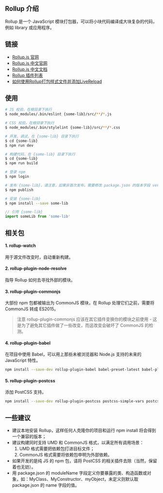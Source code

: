 ## Rollup 介绍
Rollup 是一个 JavaScript 模块打包器，可以将小块代码编译成大块复杂的代码，例如 library 或应用程序。

## 链接
- [Rollup.js 官网](http://rollup.org/)
- [Rollup.js 中文官网](https://rollupjs.org/zh)
- [Rollup.js 中文文档](https://rollup.bootcss.com/)
- [Rollup 插件列表](https://github.com/rollup/rollup/wiki/Plugins)
- [如何使用Rollup打包样式文件并添加LiveReload](http://www.w3cplus.com/javascript/learn-rollup-css.html)

## 使用
```bash
# JS 校验，在根目录下执行
$ node_modules/.bin/eslint {some-lib}/src/**/*.js

# CSS 校验，在根目录下执行
$ node_modules/.bin/stylelint {some-lib}/src/**/*.css

# 开发、调试，在 {some-lib} 目录下执行
$ cd {some-lib}
$ npm run dev

# 构建代码，在 {some-lib} 目录下执行
$ cd {some-lib}
$ npm run build

# 登录 npm
$ npm login

# 发布 {some-lib}，请注意，如果非首次发布，需要修改 package.json 的版本字段 version
$ npm publish

# 安装 {some-lib}
$ npm install --save some-lib
```

```js
// 引用 {some-lib}
import someLib from 'some-lib'
```

## 相关包
#### 1. rollup-watch
用于源文件改变时，自动重新构建。

#### 2. rollup-plugin-node-resolve
指导 Rollup 如何去寻找外部的模块。

#### 3. rollup-plugin-commonjs
大部份 npm 包都被输出为 CommonJS 模块，在 Rollup 处理它们之前，需要将 CommonJS 转成 ES2015。
> 注意 rollup-plugin-commonjs 应该在其它插件变换你的模块之前使用 - 这是为了避免其它插件做了一些改变，而这改变会破坏了 CommonJS 的检测。

#### 4. rollup-plugin-babel
在项目中使用 Babel，可以用上那些未被浏览器和 Node.js 支持的未来的 JavaScript 特性。
```bash
npm install --save-dev rollup-plugin-babel babel-preset-latest babel-plugin-external-helpers
```

#### 5. rollup-plugin-postcss
添加 PostCSS 支持。
```bash
npm install --save-dev rollup-plugin-postcss postcss-simple-vars postcss-nested postcss-cssnext cssnano
```

## 一些建议
- 建议本地安装 Rollup，这样任何人克隆你的项目和运行 npm install 将会得到一个兼容的版本；
- 建议构建同时支持 UMD 和 CommonJS 格式，以满足所有调用场景：
  1. UMD 格式需要把依赖包打进目标文件；
  2. CommonJS 格式需要将依赖包申明为外部依赖。
- 如果开发的是纯 JS 的 npm 包，请将 PostCSS 的相关插件去除（当然，保留着也无妨）。
- 用 package.json 的 moduleName 字段定义你要暴露的类、构造函数或对象，如：MyClass、MyConstructor、myObject，未定义则默认取 package.json 的 name 字段的值。
